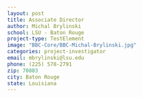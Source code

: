 ```yaml
---
layout: post
title: Associate Director
author: Michal Brylinski
school: LSU - Baton Rouge
project-type: TestElement
image: "BBC-Core/BBC-Michal-Brylinski.jpg"
categories: project-investigator
email: mbrylinski@lsu.edu
phone: (225) 578-2791
zip: 70803
city: Baton Rouge
state: Louisiana
---
```

